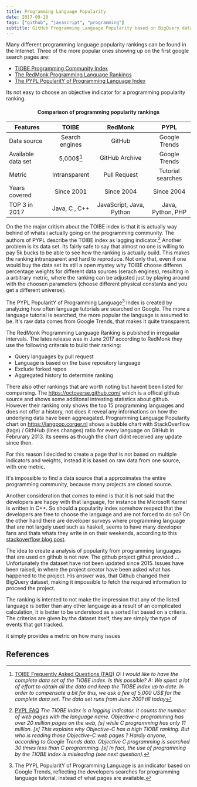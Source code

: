 ```yaml
---
title: Programming Language Popularity
date: 2017-09-10
tags: ["github", "javascript", "programming"]
subtitle: GitHub Programming Language Popularity based on BigQuery data
---
```


Many different programming language popularity rankings can be found in the Internet. Three of the more popular ones showing up on the first google search pages are:

* [TIOBE Programming Community Index](//tiobe.com/tiobe-index/)
* [The RedMonk Programming Language Rankings](//redmonk.com/sogrady/2016/07/20/language-rankings-6-16/)
* [The PYPL PopularitY of Programming Language Index](//pypl.github.io/PYPL.html)

Its not easy to choose an objective indicator for a programming popularity ranking.

#### <center>Comparison of programming popularity rankings</center>

| Features           | TOIBE           | RedMonk                  | PYPL              |
| -------------      | :-------------: | :-------------:          | :-----:           |
| Data source        | Search engines  | GitHub                   | Google Trends     |
| Available data set | 5,000$[^toibe]  | GitHub Archive           | Google Trends     |
| Metric             | Intransparent   | Pull Request             | Tutorial searches |
| Years covered      | Since 2001      | Since 2004               | Since 2004        |
| TOP 3 in 2017      | Java, C , C++   | JavaScript, Java, Python | Java, Python, PHP |

On the the major critism about the TOIBE index is that it is actually way behind of whats i actually going on the programming community. The authors of PYPL describe the TOIBE index as lagging indicator.[^pypldiff] Another problem is its data set. Its fairly safe to say that almost no one is willing to pay 5k bucks to be able to see how the ranking is actually build. This makes the ranking intransparent and hard to reproduce. Not only that, even if one would buy the data set its still a open mystey why TOIBE choose differen percentage weights for different data sources (serach engines), resulting in a arbitrary metric, where the ranking can be adjusted just by playing around with the choosen parameters (choose different physical constants and you get a different universe).

The PYPL PopularitY of Programming Language[^pypl] Index is created by analyzing how often language tutorials are searched on Google. The more a language tutorial is searched, the more popular the language is assumed to be. It's raw data comes from Google Trends, that makes it quite transparent.

The RedMonk Programming Language Ranking is pubished in irregualar intervals. The lates release was in June 2017 according to RedMonk they use the following criterais to build their ranking:

* Query languages by pull request
* Language is based on the base repository language
* Exclude forked repos
* Aggregated history to determine ranking

There also other rankings that are worth noting but havent been listed for comparsing.
The https://octoverse.github.com/ which is a offical github source and shows some additonal intresting statistics about github. However their ranking only shows the top 15 programming languages and does not offer a history, not does it reveal any informations on how the underlying data have been aggreagated. Programming Language Popularity chart on https://langpop.corger.nl shows a bubble chart with StackOverflow (tags) / GithHub (lines changes) ratio for every language on GitHub in Februrary 2013. Its seems as though the chart didnt received any update since then.



For this reason I decided to create a page that is not based on multiple indicators and weights, instead it is based on raw data from one source, with one metric.

It's impossible to find a data source that a approximates the entire programming community, because many projects are closed source.

Another consideration that comes to mind is that it is not said that the developers are happy with that language, for instance the Microsoft Kernel is written in C++. So
should a popularity index somehow respect that the developers are free to choose the language and are not forced to do so? On the other hand there are developer surveys where programming language that are not largely used such as haskell, seems to have many developer fans and thats whats they write in on their weekends, according to this [stackoverflow blog post](https://stackoverflow.blog/2017/02/07/what-programming-languages-weekends/).

The idea to create a analysis of popularity from programming languages that are used on github is not new. The github project githut provided ... 
Unfortunately the dataset have not been updated since 2015. Issues have been raised, in where the project creator have been asked what has happened to the project. His answer was, that Github changed their BigQuery dataset, making it impossible to fetch the required information to proceed the project.

The ranking is intented to not make the impression that any of the listed language is better than any other language as a result of an complicated calculation, it is better to be understood as a sorted list based on a criteria. The criterias are given by the dataset itself, they are simply the type of events that got tracked.

it simply provides a metric on how many issues


## References
[^pypl]: The PYPL PopularitY of Programming Language is an indicator based on Google Trends, reflecting the developers searches for programming language tutorial, instead of what pages are available.
[^toibe]: [TOIBE Frequently Asked Questions (FAQ)](https://www.tiobe.com/tiobe-index/)
*Q: I would like to have the complete data set of the TIOBE index. Is this possible?*
*A: We spent a lot of effort to obtain all the data and keep the TIOBE index up to date. In order to compensate a bit for this, we ask a fee of 5,000 US$ for the complete data set. The data set runs from June 2001 till today*
[^pypldiff]: [PYPL FAQ](http://pypl.github.io/PYPL.html)
*The TIOBE Index is a lagging indicator. It counts the number of web pages with the language name. Objective-c programming has over 20 million pages on the web, [s] while C programming has only 11 million. [s] This explains why Objective-C has a high TIOBE ranking. But who is reading those Objective-C web pages ? Hardly anyone, according to Google Trends data. Objective C programming is searched 30 times less than C programming. [s] In fact, the use of programming by the TIOBE index is misleading (see next question).*


